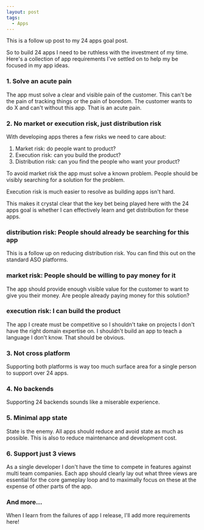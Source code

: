 ```yaml
---
layout: post
tags:
  - Apps
---
```

This is a follow up post to my 24 apps goal post.

So to build 24 apps I need to be ruthless with the investment of my time. Here's a collection of app requirements I've settled on to help my be focused in my app ideas.

### 1. Solve an acute pain
The app must solve a clear and visible pain of the customer. This can't be the pain of tracking things or the pain of boredom. The customer wants to do X and can't without this app. That is an acute pain.
### 2. No market or execution risk, just distribution risk
With developing apps theres a few risks we need to care about:
1. Market risk: do people want to product?
2. Execution risk: can you build the product?
3. Distribution risk: can you find the people who want your product?

To avoid market risk the app must solve a known problem. People should be visibly searching for a solution for the problem.

Execution risk is much easier to resolve as building apps isn't hard.

This makes it crystal clear that the key bet being played here with the 24 apps goal is whether I can effectively learn and get distribution for these apps.
### distribution risk: People should already be searching for this app
This is a follow up on reducing distribution risk. You can find this out on the standard ASO platforms.
### market risk: People should be willing to pay money for it
The app should provide enough visible value for the customer to want to give you their money. Are people already paying money for this solution?
### execution risk: I can build the product
The app I create must be competitive so I shouldn't take on projects I don't have the right domain expertise on. I shouldn't build an app to teach a language I don't know. That should be obvious.
### 3. Not cross platform
Supporting both platforms is way too much surface area for a single person to support over 24 apps.
### 4. No backends
Supporting 24 backends sounds like a miserable experience.
### 5. Minimal app state
State is the enemy. All apps should reduce and avoid state as much as possible. This is also to reduce maintenance and development cost.
### 6. Support just 3 views
As a single developer I don't have the time to compete in features against multi team companies. Each app should clearly lay out what three views are essential for the core gameplay loop and to maximally focus on these at the expense of other parts of the app.
### And more...
When I learn from the failures of app I release, I'll add more requirements here!